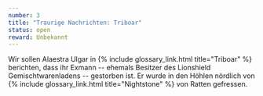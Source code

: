 ```yaml
---
number: 3
title: "Traurige Nachrichten: Triboar"
status: open
reward: Unbekannt
---
```


Wir sollen Alaestra Ulgar in {% include glossary_link.html title="Triboar" %} berichten,
dass ihr Exmann -- ehemals Besitzer des Lionshield Gemischtwarenladens -- gestorben ist. Er wurde in
den Höhlen nördlich von {% include glossary_link.html title="Nightstone" %} von Ratten gefressen.
